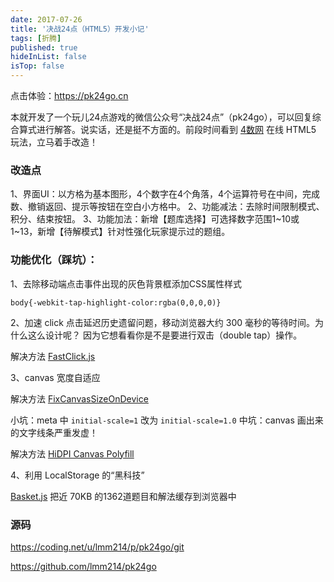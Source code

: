 ```yaml
---
date: 2017-07-26
title: '决战24点（HTML5）开发小记'
tags: [折腾]
published: true
hideInList: false
isTop: false
---
```


点击体验：<https://pk24go.cn>

本就开发了一个玩儿24点游戏的微信公众号“决战24点”（pk24go），可以回复综合算式进行解答。说实话，还是挺不方面的。前段时间看到 [4数网](http://4shu.net/) 在线 HTML5 玩法，立马着手改造！

### 改造点

1、界面UI：以方格为基本图形，4个数字在4个角落，4个运算符号在中间，完成数、撤销返回、提示等按钮在空白小方格中。
2、功能减法：去除时间限制模式、积分、结束按钮。
3、功能加法：新增【题库选择】可选择数字范围1~10或1~13，新增【待解模式】针对性强化玩家提示过的题组。

<!--more-->

### 功能优化（踩坑）：

1、去除移动端点击事件出现的灰色背景框添加CSS属性样式 

`body{-webkit-tap-highlight-color:rgba(0,0,0,0)}`

2、加速 click 点击延迟历史遗留问题，移动浏览器大约 300 毫秒的等待时间。为什么这么设计呢？ 因为它想看看你是不是要进行双击（double tap）操作。

解决方法 [FastClick.js](https://github.com/ftlabs/fastclick/)

3、canvas 宽度自适应

解决方法 [FixCanvasSizeOnDevice](https://github.com/zhangjikai/CodeSamples/blob/master/html/html5/FixCanvasSizeOnDevice.html)

小坑：meta 中  `initial-scale=1` 改为 `initial-scale=1.0` 
中坑：canvas 画出来的文字线条严重发虚！

解决方法 [HiDPI Canvas Polyfill](https://github.com/jondavidjohn/hidpi-canvas-polyfill)

4、利用 LocalStorage 的“黑科技”

[Basket.js](https://github.com/addyosmani/basket.js)  把近 70KB 的1362道题目和解法缓存到浏览器中

### 源码

<https://coding.net/u/lmm214/p/pk24go/git>

<https://github.com/lmm214/pk24go>